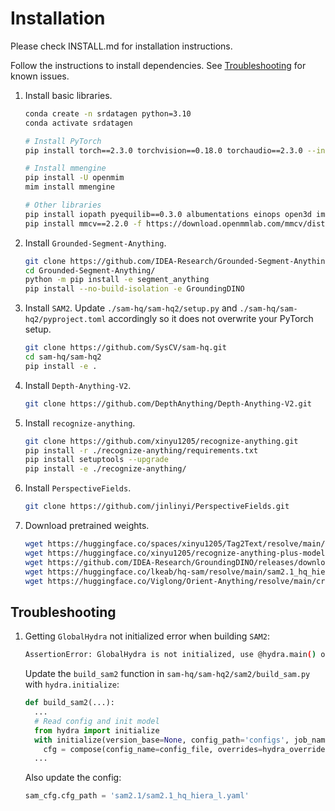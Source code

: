 # Installation

Please check INSTALL.md for installation instructions.

Follow the instructions to install dependencies. See [Troubleshooting](#troubleshooting) for known issues.

1. Install basic libraries.

    ```sh
    conda create -n srdatagen python=3.10
    conda activate srdatagen

    # Install PyTorch
    pip install torch==2.3.0 torchvision==0.18.0 torchaudio==2.3.0 --index-url https://download.pytorch.org/whl/cu121

    # Install mmengine
    pip install -U openmim
    mim install mmengine

    # Other libraries
    pip install iopath pyequilib==0.3.0 albumentations einops open3d imageio yacs
    pip install mmcv==2.2.0 -f https://download.openmmlab.com/mmcv/dist/cu121/torch2.3/index.html
    ```

2. Install `Grounded-Segment-Anything`.

    ```sh
    git clone https://github.com/IDEA-Research/Grounded-Segment-Anything.git
    cd Grounded-Segment-Anything/
    python -m pip install -e segment_anything
    pip install --no-build-isolation -e GroundingDINO
    ```

3. Install `SAM2`. Update `./sam-hq/sam-hq2/setup.py` and `./sam-hq/sam-hq2/pyproject.toml` accordingly so it does not overwrite your PyTorch setup.

    ```sh
    git clone https://github.com/SysCV/sam-hq.git
    cd sam-hq/sam-hq2
    pip install -e .
    ```

4. Install `Depth-Anything-V2`.

    ```sh
    git clone https://github.com/DepthAnything/Depth-Anything-V2.git
    ```

5. Install `recognize-anything`.

    ```sh
    git clone https://github.com/xinyu1205/recognize-anything.git
    pip install -r ./recognize-anything/requirements.txt
    pip install setuptools --upgrade
    pip install -e ./recognize-anything/
    ```

6. Install `PerspectiveFields`.

    ```sh
    git clone https://github.com/jinlinyi/PerspectiveFields.git
    ```

7. Download pretrained weights.

    ```sh
    wget https://huggingface.co/spaces/xinyu1205/Tag2Text/resolve/main/ram_swin_large_14m.pth -P pretrained_weights
    wget https://huggingface.co/xinyu1205/recognize-anything-plus-model/resolve/main/ram_plus_swin_large_14m.pth -P pretrained_weights
    wget https://github.com/IDEA-Research/GroundingDINO/releases/download/v0.1.0-alpha/groundingdino_swint_ogc.pth -P pretrained_weights
    wget https://huggingface.co/lkeab/hq-sam/resolve/main/sam2.1_hq_hiera_large.pt -P pretrained_weights
    wget https://huggingface.co/Viglong/Orient-Anything/resolve/main/croplargeEX2/dino_weight.pt -P pretrained_weights
    ```

## Troubleshooting

1. Getting `GlobalHydra` not initialized error when building `SAM2`:

    ```sh
    AssertionError: GlobalHydra is not initialized, use @hydra.main() or call one of the hydra initialization methods first
    ```

    Update the `build_sam2` function in `sam-hq/sam-hq2/sam2/build_sam.py` with `hydra.initialize`:

    ```py
    def build_sam2(...):
      ...
      # Read config and init model
      from hydra import initialize
      with initialize(version_base=None, config_path='configs', job_name='srdatagen'):
        cfg = compose(config_name=config_file, overrides=hydra_overrides_extra)
      ...
    ```

    Also update the config:

    ```py
    sam_cfg.cfg_path = 'sam2.1/sam2.1_hq_hiera_l.yaml'
    ```
